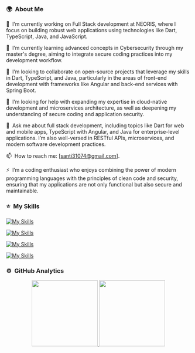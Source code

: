<!-- ## 👋 &nbsp;Hey there! I'm Santi -->

### 🌍 &nbsp;About Me
🔭 &nbsp;I’m currently working on Full Stack development at NEORIS, where I focus on building robust web applications using technologies like Dart, TypeScript, Java, and JavaScript.

🌱 &nbsp;I’m currently learning advanced concepts in Cybersecurity through my master's degree, aiming to integrate secure coding practices into my development workflow.

👯 &nbsp;I’m looking to collaborate on open-source projects that leverage my skills in Dart, TypeScript, and Java, particularly in the areas of front-end development with frameworks like Angular and back-end services with Spring Boot.

🤔 &nbsp;I’m looking for help with expanding my expertise in cloud-native development and microservices architecture, as well as deepening my understanding of secure coding and application security.

💬 &nbsp;Ask me about full stack development, including topics like Dart for web and mobile apps, TypeScript with Angular, and Java for enterprise-level applications. I’m also well-versed in RESTful APIs, microservices, and modern software development practices.

📫 &nbsp;How to reach me: [santi31074@gmail.com].

⚡ &nbsp;I’m a coding enthusiast who enjoys combining the power of modern programming languages with the principles of clean code and security, ensuring that my applications are not only functional but also secure and maintainable.

### ⭐ &nbsp;My Skills

[![My Skills](https://skillicons.dev/icons?i=git,java,kotlin,py,dart,js,ts,html,css)](https://skillicons.dev)

[![My Skills](https://skillicons.dev/icons?i=flutter,angular,react,spring,django,bootstrap)](https://skillicons.dev)

[![My Skills](https://skillicons.dev/icons?i=docker,mysql,postgres,firebase,mongodb,sqlite)](https://skillicons.dev)

[![My Skills](https://skillicons.dev/icons?i=github,vscode,idea,eclipse,postman,unity,figma)](https://skillicons.dev)

### ⚙️ &nbsp;GitHub Analytics

<p align="center">
<a href="https://github.com/santiago-esteban">
  <img height="180em" src="https://github-readme-stats-eight-theta.vercel.app/api?username=santiago-esteban&show_icons=true&theme=algolia&include_all_commits=true&count_private=true"/>
  <img height="180em" src="https://github-readme-stats-eight-theta.vercel.app/api/top-langs/?username=santiago-esteban&layout=compact&langs_count=8&theme=algolia"/>
</a>
</p>
